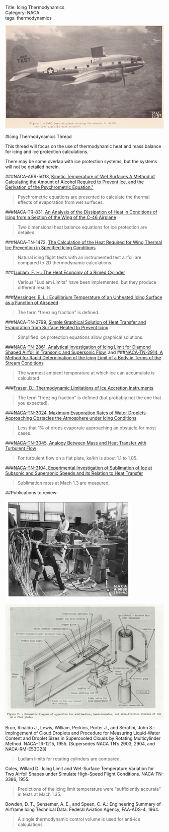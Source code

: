 Title: Icing Thermodynamics   
Category: NACA  
tags: thermodynamics  

![NACA 1947 conference Neel Figure 1. C-46 test airplane showing the manner in which the test airfoils were mounted (protruding from the upper fuselage).](images/naca-tn-1472/NACA_1947_conference_Neel_figure1.png)  

#Icing Thermodynamics Thread 

This thread will focus on the use of thermodynamic heat and mass balance for icing and ice protection calculations. 

There may be some overlap with ice protection systems, 
but the systems will not be detailed herein.  

###NACA-ARR-5G13, [Kinetic Temperature of Wet Surfaces A Method of Calculating the Amount of Alcohol Required to Prevent Ice, and the Derivation of the Psychrometric Equation."]({filename}NACA-ARR-5G13.md)  
> Psychrometric equations are presented to calculate the thermal effects of 
evaporation from wet surfaces.  

###NACA-TR-831, [An Analysis of the Dissipation of Heat in Conditions of Icing from a Section of the Wing of the C-46 Airplane]({filename}NACA-TR-831.md)  
> Two dimensional heat balance equations for ice protection are detailed.  

###NACA-TN-1472, [The Calculation of the Heat Required for Wing Thermal Ice Prevention in Specified Icing Conditions]({filename}NACA-TN-1472.md)  
> Natural icing flight tests with an instrumented test airfoil are compared to 2D thermodynamic calculations.  

###[Ludlam, F. H.: The Heat Economy of a Rimed Cylinder]({filename}ludlam.md)   
> Various "Ludlam Limits" have been implemented, but they produce different results.  

###[Messinger, B. L.: Equilibrium Temperature of an Unheated Icing Surface as a Function of Airspeed]({filename}messinger.md)  
> The term "freezing fraction" is defined.  

###NACA-TN-2799, [Simple Graphical Solution of Heat Transfer and Evaporation from Surface Heated to Prevent Icing]({filename}NACA-TN-2799.md)  
> Simplified ice protection equations allow graphical solutions.  

###[NACA-TN-2861, Analytical Investigation of Icing Limit for Diamond Shaped Airfoil in Transonic and Supersonic Flow]({filename}NACA-TN-2914.md), and
###[NACA-TN-2914, A Method for Rapid Determination of the Icing Limit of a Body in Terms of the Stream Conditions]({filename}NACA-TN-2914.md)
> The warmest ambient temperature at which ice can accumulate is calculated.  

###[Fraser, D.: Thermodynamic Limitations of Ice Accretion Instruments]({filename}Fraser.md)  
> The term "freezing fraction" is defined (but probably not the one that you expected).  

###[NACA-TN-3024, Maximum Evaporation Rates of Water Droplets Approaching Obstacles the Atmosphere under Icing Conditions]({filename}NACA-TN-3024.md)  
> Less that 1% of drops evaporate approaching an obstacle for most cases. 

###[NACA-TN-3045, Analogy Between Mass and Heat Transfer with Turbulent Flow]({filename}NACA-TN-3045.md)  
> For turbulent flow on a flat plate, ke/kh is about 1.1 to 1.05.   

###[NACA-TN-3104, Experimental Investigation of Sublimation of Ice at Subsonic and Supersonic Speeds and its Relation to Heat Transfer]({filename}NACA-TN-3104.md)  
> Sublimation rates at Mach 1.3 are measured. 

<!--
###[NACA-TR-1215, Impingement of Cloud Droplets and Procedure for Measuring Liquid-Water Content and Droplet Sizes in Supercooled Clouds by Rotating Multicylinder Method]({filename}NACA-TR-1215-Thermodynamics.md)  
> Ludlam limits for rotating cylinders are compared.  
-->

##Publications to review:  

![C-46 Lab Test Article](images/C-46lab.jpg) 

![NACA-TN-3104 Figure 2](images/NACA-TN-3104/Figure2.png) 

Brun, Rinaldo J., Lewis, William, Perkins, Porter J., and Serafini, John S.: Impingement of Cloud Droplets and Procedure for Measuring Liquid-Water Content and Droplet Sizes in Supercooled Clouds by Rotating Multicylinder Method. NACA-TR-1215, 1955. (Supersedes NACA TN’s 2903, 2904, and NACA-RM-E53D23)  
> Ludlam limits for rotating cylinders are compared.  

Coles, Willard D.: Icing Limit and Wet-Surface Temperature Variation for Two Airfoil Shapes under Simulate High-Speed Flight Conditions. NACA-TN-3396, 1955. 
>Predictions of the icing limit temperature were "sufficiently accurate" in tests at Mach 1.35.  

Bowden, D. T., Gensemer, A. E., and Speen, C. A.: Engineering Summary of Airframe Icing Technical Data. Federal Aviation Agency, FAA-ADS-4, 1964. 
> A single thermodynamic control volume is used for anti-ice calculations  


